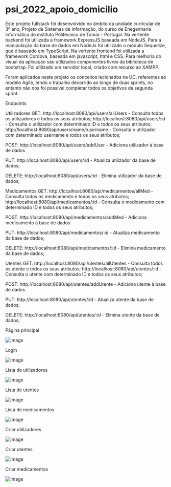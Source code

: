 # psi_2022_apoio_domicilio

Este projeto fullstack foi desenvolvido no âmbito da unidade curricular de 3º ano, Projeto de Sistemas de Informação, do curso de Enegenharia Informática do instituto Politécnico de Tomar - Portugal.
Na vertente backend foi utilizada a framework ExpressJS baseada em NodeJS. Para a manipulação da base de dados em NodeJs foi utilizado o módulo Sequelize, que é baseado em TypeScript.
Na vertente frontend foi utilizada a framework Cordova, baseada em javascript, html e CSS.
Para melhoria do visual da aplicação são utilizados componentes livres da biblioteca de bootstrap.
Foi utilizado um servidor local, criado com recurso ao XAMPP.

Foram aplicados neste projeto os conceitos lecionados na UC, referentes ao modelo Agile, tendo o trabalho decorrido ao longo de duas sprints, no entanto não nos foi possível completar todos os objetivos da segunda sprint.


Endpoints

Utilizadores
GET:
http://localhost:8080/api/users/allUsers - Consulta todos os utilizadores e todos os seus atributos;
http://localhost:8080/api/users/:id - Consulta o utilizador com determinado ID e todos os seus atributos;
http://localhost:8080/api/users/name/:username - Consulta o utilizador com determinado username e todos os seus atributos;

POST:
http://localhost:8080/api/users/addUser - Adiciona utilizador à base de dados

PUT:
http://localhost:8080/api/users/:id - Atualiza utilizador da base de dados;

DELETE:
http://localhost:8080/api/users/:id - Elimina utilizador da base de dados;

Medicamentos
GET:
http://localhost:8080/api/medicamentos/allMed - Consulta todos os medicamento e todos os seus atributos;
http://localhost:8080/api/medicamentos/:id - Consulta o medicamento com determinado ID e todos os seus atributos;

POST:
http://localhost:8080/api/medicamentos/addMed - Adiciona medicamento à base de dados

PUT:
http://localhost:8080/api/medicamentos/:id - Atualiza medicamento da base de dados;

DELETE:
http://localhost:8080/api/medicamentos/:id - Elimina medicamento da base de dados;


Utentes
GET:
http://localhost:8080/api/utentes/allUtentes - Consulta todos os utente e todos os seus atributos;
http://localhost:8080/api/utentes/:id - Consulta o utente com determinado ID e todos os seus atributos;

POST:
http://localhost:8080/api/utentes/addUtente - Adiciona utente à base de dados

PUT:
http://localhost:8080/api/utentes/:id - Atualiza utente da base de dados;

DELETE:
http://localhost:8080/api/utentes/:id - Elimina utente da base de dados;

Página principal


![image](https://user-images.githubusercontent.com/48334715/176009830-7b70b34e-465c-49f6-b82c-7aeba1033093.png)



Login


![image](https://user-images.githubusercontent.com/48334715/176009951-a6f82f5f-c771-484c-9f3b-ba3209fea9fd.png)


Lista de utilizadores


![image](https://user-images.githubusercontent.com/48334715/176010039-afd7d947-b5d9-4080-ae90-5dcf5bfd8282.png)

Lista de utentes


![image](https://user-images.githubusercontent.com/48334715/176010106-7fadf2ea-802d-4aa5-bcea-2e8593a22146.png)

Lista de medicamentos


![image](https://user-images.githubusercontent.com/48334715/176010167-39e82cde-bcc5-4f1f-a6bb-b56f8c5816f0.png)


Criar utilizadores


![image](https://user-images.githubusercontent.com/48334715/176010250-b680e4f4-ff8a-45fc-80da-d5b395aa2772.png)

Criar utentes


![image](https://user-images.githubusercontent.com/48334715/176010523-936ad328-a2e1-4041-ad9e-92584565f6d5.png)

Criar medicamentos


![image](https://user-images.githubusercontent.com/48334715/176010432-9a522361-027a-4f5b-8adf-40ad5a206201.png)






